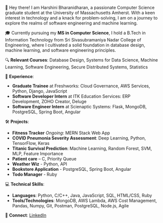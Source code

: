 👋 Hey there! I am Harshini Bharanidharan, a passionate Computer Science graduate student at the University of Massachusetts Amherst. With a keen interest in technology and a knack for problem-solving, I am on a journey to explore the realms of software engineering and machine learning.

🎓 Currently pursuing my **MS in Computer Science**, I hold a B.Tech in Information Technology from Sri Sivasubramaniya Nadar College of Engineering, where I cultivated a solid foundation in database design, machine learning, and software engineering principles.

🔍 **Relevant Courses**: Database Design, Systems for Data Science, Machine Learning, Software Engineering, Secure Distributed Systems, Statistics

💼 **Experience**:
- **Graduate Trainee** at Freshworks: Cloud Governance, AWS Services, Python, Django, JavaScript
- **Software Developer Intern** at ITK Education Services: ERP Development, ZOHO Creator, Deluge
- **Software Engineer Intern** at Scienaptic Systems: Flask, MongoDB, PostgreSQL, Spring Boot, Angular

🛠️ **Projects**:
- **Fitness Tracker** _Ongoing_: MERN Stack Web App
- **COVID Pneumonia Severity Assessment**: Deep Learning, Python, TensorFlow, Keras
- **Titanic Survival Prediction**: Machine Learning, Random Forest, SVM, MLP, Feature Importance
- **Patient care** – C, Priority Queue
- **Weather Wiz** - Python, API
- **Bookstore Application** -  PostgreSQL, Spring Boot, Angular
- **Todo Manager** - Ruby

💻 **Technical Skills**:
- **Languages**: Python, C/C++, Java, JavaScript, SQL, HTML/CSS, Ruby
- **Tools/Technologies**: MongoDB, AWS Lambda, AWS Cost Management, Pandas, Numpy, Git, Postman, PostgreSQL, Node.js, Agile

🔗 **Connect**: [LinkedIn](https://linkedin.com/in/harshini-bharani)

